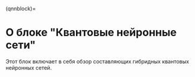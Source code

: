 (qnnblock)=

# О блоке "Квантовые нейронные сети"

Этот блок включает в себя обзор составляющих гибридных квантовых нейронных сетей.
